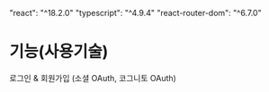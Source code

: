 "react": "^18.2.0"
"typescript": "^4.9.4"
"react-router-dom": "^6.7.0"

# 기능(사용기술)

로그인 & 회원가입 (소셜 OAuth, 코그니토 OAuth)
